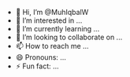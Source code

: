 - 👋 Hi, I’m @MuhIqbalW
- 👀 I’m interested in ...
- 🌱 I’m currently learning ...
- 💞️ I’m looking to collaborate on ...
- 📫 How to reach me ...
- 😄 Pronouns: ...
- ⚡ Fun fact: ...

<!---
MuhIqbalW/MuhIqbalW is a ✨ special ✨ repository because its `README.md` (this file) appears on your GitHub profile.
You can click the Preview link to take a look at your changes.
--->
